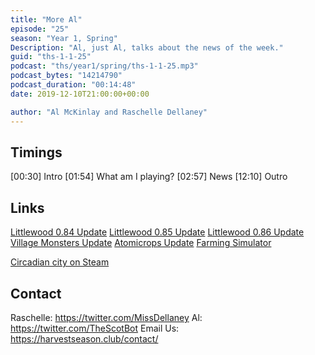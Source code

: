 ```yaml
---
title: "More Al"
episode: "25"
season: "Year 1, Spring"
Description: "Al, just Al, talks about the news of the week."
guid: "ths-1-1-25"
podcast: "ths/year1/spring/ths-1-1-25.mp3"
podcast_bytes: "14214790"
podcast_duration: "00:14:48"
date: 2019-12-10T21:00:00+00:00

author: "Al McKinlay and Raschelle Dellaney"
---
```


## Timings

[00:30] Intro
[01:54] What am I playing?
[02:57] News
[12:10] Outro

## Links

[Littlewood 0.84 Update](https://steamcommunity.com/games/894940/announcements/detail/3497537116997271536)
[Littlewood 0.85 Update](https://steamcommunity.com/app/894940/discussions/0/1657817111859102726/)
[Littlewood 0.86 Update](https://steamcommunity.com/games/894940/announcements/detail/1716365179282094785)
[Village Monsters Update](https://twitter.com/VillageMonsters/status/1197981149600960512)
[Atomicrops Update](https://rawfury.com/the-atomic-farmer-6-bramble-patch-special-issue/)
[Farming Simulator](https://www.farming-simulator.com/)

[Circadian city on Steam](https://store.steampowered.com/app/1045430/Circadian_City/)

## Contact

Raschelle: https://twitter.com/MissDellaney
Al: https://twitter.com/TheScotBot
Email Us: https://harvestseason.club/contact/
